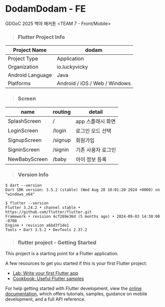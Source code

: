 # DodamDodam - FE
GDGoC 2025 백야 해커톤 &lt;TEAM 7 - Front/Mobile&gt;

> <h3>Flutter Project Info</h3>
|  Project Name  |  dodam  |
|----------------|---------|
|  Project Type  |  Application  |  
|  Organization  |  io.luckyvicky  |   
|  Android Language  |  Java  |
|  Platforms  |  Android / iOS / Web / Windows  |


> <h3>Screen</h3>
|      name      |  routing  |    detail    |
|----------------|-----------|--------------|
|  SplashScreen  |  /        | app 스플래시 화면 |
|  LoginScreen   |  /login   | 로그인 모드 선택 |
|  SignupScreen  |  /signup  | 회원가입 |
|  SigninScreen  |  /signin  | 기존 사용자 로그인 |
|  NewBabyScreen |  /baby    | 아이 정보 등록 |


> <h3>Version Info</h3>
```
$ dart --version
Dart SDK version: 3.5.2 (stable) (Wed Aug 28 10:01:20 2024 +0000) on "windows_x64"

$ flutter --version
Flutter 3.24.2 • channel stable • https://github.com/flutter/flutter.git
Framework • revision 4cf269e36d (5 months ago) • 2024-09-03 14:30:00 -0700
Engine • revision a6bd3f1de1
Tools • Dart 3.5.2 • DevTools 2.37.2
```


> <h3>flutter project - Getting Started</h3>

This project is a starting point for a Flutter application.

A few resources to get you started if this is your first Flutter project:

- [Lab: Write your first Flutter app](https://docs.flutter.dev/get-started/codelab)
- [Cookbook: Useful Flutter samples](https://docs.flutter.dev/cookbook)

For help getting started with Flutter development, view the
[online documentation](https://docs.flutter.dev/), which offers tutorials,
samples, guidance on mobile development, and a full API reference.
